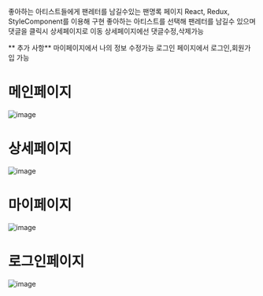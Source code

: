좋아하는 아티스트들에게 팬레터를 남길수있는 팬명록 페이지
React, Redux, StyleComponent를 이용해 구현
좋아하는 아티스트를 선택해 팬레터를 남길수 있으며 댓글을 클릭시 상세페이지로 이동
상세페이지에선 댓글수정,삭제가능

** 추가 사항**
마이페이지에서 나의 정보 수정가능
로그인 페이지에서 로그인,회원가입 가능 


# 메인페이지
![image](https://github.com/HIITMEMARIO/fanletter/assets/135943045/d0288fc0-9351-4b44-9d80-7fbfe562f320)

# 상세페이지
![image](https://github.com/HIITMEMARIO/fanletter/assets/135943045/e38040dd-894a-407f-82f6-3a97d0fe4c4c)

# 마이페이지

![image](https://github.com/HIITMEMARIO/fanletter-use-server/assets/135943045/c1019bea-b276-4e6b-8015-b9ad035c4bfd)


# 로그인페이지

![image](https://github.com/HIITMEMARIO/fanletter-use-server/assets/135943045/964a3df7-0f0c-4e04-bd7f-27a7b9e80e19)
